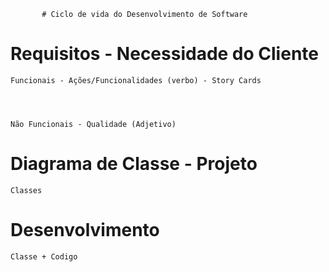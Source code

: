            # Ciclo de vida do Desenvolvimento de Software

# Requisitos - Necessidade do Cliente

    Funcionais - Ações/Funcionalidades (verbo) - Story Cards
  
  
  

    Não Funcionais - Qualidade (Adjetivo)
  
  
  
  
  # Diagrama de Classe - Projeto
    Classes
  
  # Desenvolvimento
    Classe + Codigo 
  

